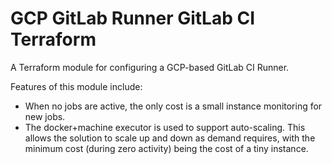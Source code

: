 # GCP GitLab Runner GitLab CI Terraform

A Terraform module for configuring a GCP-based GitLab CI Runner.

Features of this module include:

* When no jobs are active, the only cost is a small instance monitoring for new jobs.
* The docker+machine executor is used to support auto-scaling.  This allows the solution to scale up and down as demand requires, with the minimum cost (during zero activity) being the cost of a tiny instance.
